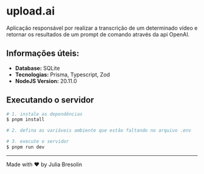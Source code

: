 # upload.ai
Aplicação responsável por realizar a transcrição de um determinado vídeo e retornar os resultados de um prompt de comando através da api OpenAI.

## Informações úteis:
- **Database:** SQLite
- **Tecnologias:** Prisma, Typescript, Zod
- **NodeJS Version:** 20.11.0

## Executando o servidor

```bash
# 1. instale as dependências
$ pnpm install

# 2. defina as variáveis ambiente que estão faltando no arquivo .env

# 3. execute o servidor
$ pnpm run dev
```

----
Made with ❤️ by Julia Bresolin